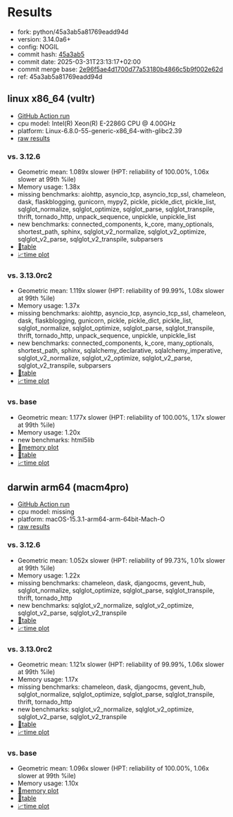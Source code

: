 # Results

- fork: python/45a3ab5a81769eadd94d
- version: 3.14.0a6+
- config: NOGIL
- commit hash: [45a3ab5](https://github.com/python/cpython/commit/45a3ab5)
- commit date: 2025-03-31T23:13:17+02:00
- commit merge base: [2e96f5ae4d1700d77a53180b4866c5b9f002e62d](https://github.com/python/cpython/commit/2e96f5ae4d1700d77a53180b4866c5b9f002e62d)
- ref: 45a3ab5a81769eadd94d

## linux x86_64 (vultr)

- [GitHub Action run](https://github.com/facebookexperimental/free-threading-benchmarking/actions/runs/14184261824)
- cpu model: Intel(R) Xeon(R) E-2286G CPU @ 4.00GHz
- platform: Linux-6.8.0-55-generic-x86_64-with-glibc2.39
- [raw results](bm-20250331-vultr-x86_64-python-45a3ab5a81769eadd94d-3.14.0a6%2B-45a3ab5.json)

### vs. 3.12.6

- Geometric mean: 1.089x slower (HPT: reliability of 100.00%, 1.06x slower at 99th %ile)
- Memory usage: 1.38x
- missing benchmarks: aiohttp, asyncio_tcp, asyncio_tcp_ssl, chameleon, dask, flaskblogging, gunicorn, mypy2, pickle, pickle_dict, pickle_list, sqlglot_normalize, sqlglot_optimize, sqlglot_parse, sqlglot_transpile, thrift, tornado_http, unpack_sequence, unpickle, unpickle_list
- new benchmarks: connected_components, k_core, many_optionals, shortest_path, sphinx, sqlglot_v2_normalize, sqlglot_v2_optimize, sqlglot_v2_parse, sqlglot_v2_transpile, subparsers
- [📄table](bm-20250331-vultr-x86_64-python-45a3ab5a81769eadd94d-3.14.0a6%2B-45a3ab5-vs-3.12.6.md)
- [📈time plot](bm-20250331-vultr-x86_64-python-45a3ab5a81769eadd94d-3.14.0a6%2B-45a3ab5-vs-3.12.6.svg)

### vs. 3.13.0rc2

- Geometric mean: 1.119x slower (HPT: reliability of 99.99%, 1.08x slower at 99th %ile)
- Memory usage: 1.37x
- missing benchmarks: aiohttp, asyncio_tcp, asyncio_tcp_ssl, chameleon, dask, flaskblogging, gunicorn, pickle, pickle_dict, pickle_list, sqlglot_normalize, sqlglot_optimize, sqlglot_parse, sqlglot_transpile, thrift, tornado_http, unpack_sequence, unpickle, unpickle_list
- new benchmarks: connected_components, k_core, many_optionals, shortest_path, sphinx, sqlalchemy_declarative, sqlalchemy_imperative, sqlglot_v2_normalize, sqlglot_v2_optimize, sqlglot_v2_parse, sqlglot_v2_transpile, subparsers
- [📄table](bm-20250331-vultr-x86_64-python-45a3ab5a81769eadd94d-3.14.0a6%2B-45a3ab5-vs-3.13.0rc2.md)
- [📈time plot](bm-20250331-vultr-x86_64-python-45a3ab5a81769eadd94d-3.14.0a6%2B-45a3ab5-vs-3.13.0rc2.svg)

### vs. base

- Geometric mean: 1.177x slower (HPT: reliability of 100.00%, 1.17x slower at 99th %ile)
- Memory usage: 1.20x
- new benchmarks: html5lib
- [🧠memory plot](bm-20250331-vultr-x86_64-python-45a3ab5a81769eadd94d-3.14.0a6%2B-45a3ab5-vs-base-mem.svg)
- [📄table](bm-20250331-vultr-x86_64-python-45a3ab5a81769eadd94d-3.14.0a6%2B-45a3ab5-vs-base.md)
- [📈time plot](bm-20250331-vultr-x86_64-python-45a3ab5a81769eadd94d-3.14.0a6%2B-45a3ab5-vs-base.svg)

## darwin arm64 (macm4pro)

- [GitHub Action run](https://github.com/facebookexperimental/free-threading-benchmarking/actions/runs/14184261824)
- cpu model: missing
- platform: macOS-15.3.1-arm64-arm-64bit-Mach-O
- [raw results](bm-20250331-macm4pro-arm64-python-45a3ab5a81769eadd94d-3.14.0a6%2B-45a3ab5.json)

### vs. 3.12.6

- Geometric mean: 1.052x slower (HPT: reliability of 99.73%, 1.01x slower at 99th %ile)
- Memory usage: 1.22x
- missing benchmarks: chameleon, dask, djangocms, gevent_hub, sqlglot_normalize, sqlglot_optimize, sqlglot_parse, sqlglot_transpile, thrift, tornado_http
- new benchmarks: sqlglot_v2_normalize, sqlglot_v2_optimize, sqlglot_v2_parse, sqlglot_v2_transpile
- [📄table](bm-20250331-macm4pro-arm64-python-45a3ab5a81769eadd94d-3.14.0a6%2B-45a3ab5-vs-3.12.6.md)
- [📈time plot](bm-20250331-macm4pro-arm64-python-45a3ab5a81769eadd94d-3.14.0a6%2B-45a3ab5-vs-3.12.6.svg)

### vs. 3.13.0rc2

- Geometric mean: 1.121x slower (HPT: reliability of 99.99%, 1.06x slower at 99th %ile)
- Memory usage: 1.17x
- missing benchmarks: chameleon, dask, djangocms, gevent_hub, sqlglot_normalize, sqlglot_optimize, sqlglot_parse, sqlglot_transpile, thrift, tornado_http
- new benchmarks: sqlglot_v2_normalize, sqlglot_v2_optimize, sqlglot_v2_parse, sqlglot_v2_transpile
- [📄table](bm-20250331-macm4pro-arm64-python-45a3ab5a81769eadd94d-3.14.0a6%2B-45a3ab5-vs-3.13.0rc2.md)
- [📈time plot](bm-20250331-macm4pro-arm64-python-45a3ab5a81769eadd94d-3.14.0a6%2B-45a3ab5-vs-3.13.0rc2.svg)

### vs. base

- Geometric mean: 1.096x slower (HPT: reliability of 100.00%, 1.06x slower at 99th %ile)
- Memory usage: 1.10x
- [🧠memory plot](bm-20250331-macm4pro-arm64-python-45a3ab5a81769eadd94d-3.14.0a6%2B-45a3ab5-vs-base-mem.svg)
- [📄table](bm-20250331-macm4pro-arm64-python-45a3ab5a81769eadd94d-3.14.0a6%2B-45a3ab5-vs-base.md)
- [📈time plot](bm-20250331-macm4pro-arm64-python-45a3ab5a81769eadd94d-3.14.0a6%2B-45a3ab5-vs-base.svg)


